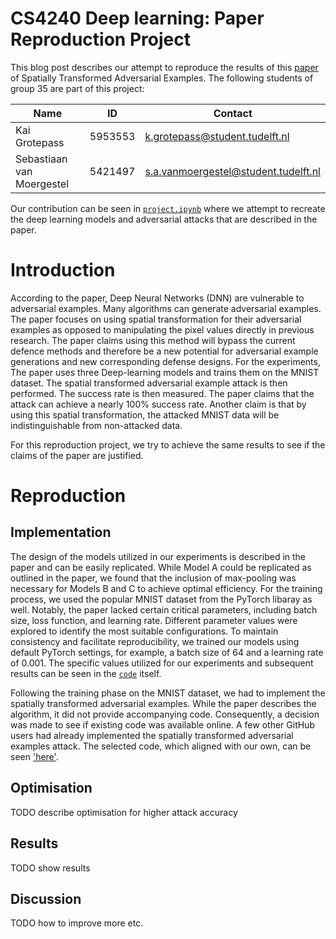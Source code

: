 # CS4240 Deep learning: Paper Reproduction Project

This blog post describes our attempt to reproduce the results of this [paper](https://github.com/Sebastiaanvm/DL_Group35/blob/main/paper/1801.02612v2.pdf) of Spatially Transformed Adversarial Examples.
The following students of group 35 are part of this project:

|Name|ID|Contact|
|-|-|-|
|Kai Grotepass|5953553|k.grotepass@student.tudelft.nl|
|Sebastiaan van Moergestel|5421497|s.a.vanmoergestel@student.tudelft.nl|

Our contribution can be seen in [`project.ipynb`](https://github.com/Sebastiaanvm/DL_Group35/blob/main/project.ipynb) where we attempt to recreate the deep learning models and adversarial attacks that are described in the paper.

# Introduction
According to the paper, Deep Neural Networks (DNN) are vulnerable to adversarial examples. Many algorithms can generate adversarial examples. The paper focuses on using spatial transformation for their adversarial examples as opposed to manipulating the pixel values directly in previous research. The paper claims using this method will bypass the current defence methods and therefore be a new potential for adversarial example generations and new corresponding defense designs. For the experiments, The paper uses three Deep-learning models and trains them on the MNIST dataset. The spatial transformed adversarial example attack is then performed. The success rate is then measured. The paper claims that the attack can achieve a nearly 100% success rate. Another claim is that by using this spatial transformation, the attacked MNIST data will be indistinguishable from non-attacked data.

For this reproduction project, we try to achieve the same results to see if the claims of the paper are justified.

# Reproduction

## Implementation
The design of the models utilized in our experiments is described in the paper and can be easily replicated. While Model A could be replicated as outlined in the paper, we found that the inclusion of max-pooling was necessary for Models B and C to achieve optimal efficiency.
For the training process, we used the popular MNIST dataset from the PyTorch libaray as well. Notably, the paper lacked certain critical parameters, including batch size, loss function, and learning rate. Different parameter values were explored to identify the most suitable configurations. To maintain consistency and facilitate reproducibility, we trained our models using default PyTorch settings, for example, a batch size of 64 and a learning rate of 0.001. The specific values utilized for our experiments and subsequent results can be seen in the [`code`](https://github.com/Sebastiaanvm/DL_Group35/blob/main/project.ipynb) itself.

Following the training phase on the MNIST dataset, we had to implement the spatially transformed adversarial examples. While the paper describes the algorithm, it did not provide accompanying code. Consequently, a decision was made to see if existing code was available online. A few other GitHub users had already implemented the spatially transformed adversarial examples attack. The selected code, which aligned with our own, can be seen ['here'](https://github.com/as791/stAdv-PyTorch/blob/main/StAdv_attack.ipynb).


## Optimisation
TODO describe optimisation for higher attack accuracy

## Results
TODO show results

## Discussion
TODO how to improve more etc.
